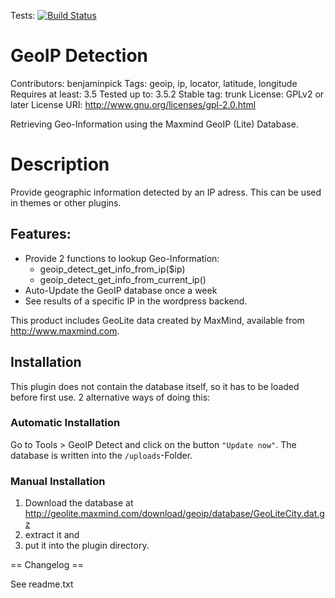 Tests: [![Build Status](https://travis-ci.org/yellowtree/wp-geoip-detect.png?branch=master)](https://travis-ci.org/yellowtree/wp-geoip-detect)

GeoIP Detection
===============

Contributors: benjaminpick
Tags: geoip, ip, locator, latitude, longitude
Requires at least: 3.5
Tested up to: 3.5.2
Stable tag: trunk
License: GPLv2 or later
License URI: http://www.gnu.org/licenses/gpl-2.0.html

Retrieving Geo-Information using the Maxmind GeoIP (Lite) Database.

Description
===========

Provide geographic information detected by an IP adress. This can be used in themes or other plugins.

Features:
---------

* Provide 2 functions to lookup Geo-Information: 
  * geoip_detect_get_info_from_ip($ip)
  * geoip_detect_get_info_from_current_ip()
* Auto-Update the GeoIP database once a week
* See results of a specific IP in the wordpress backend.

This product includes GeoLite data created by MaxMind, available from http://www.maxmind.com.

Installation
------------

This plugin does not contain the database itself, so it has to be loaded before first use.
2 alternative ways of doing this:

### Automatic Installation

Go to Tools > GeoIP Detect and click on the button `"Update now"`.
The database is written into the `/uploads`-Folder.

### Manual Installation

1. Download the database at http://geolite.maxmind.com/download/geoip/database/GeoLiteCity.dat.gz
2. extract it and 
3. put it into the plugin directory.

== Changelog ==

See readme.txt
